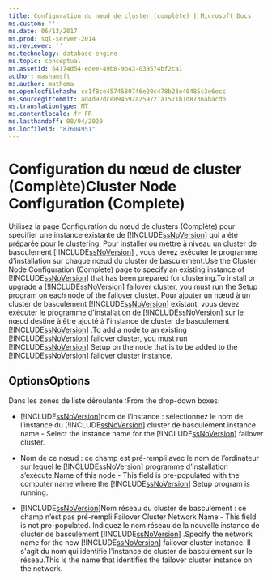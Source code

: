 ```yaml
---
title: Configuration du nœud de cluster (complète) | Microsoft Docs
ms.custom: ''
ms.date: 06/13/2017
ms.prod: sql-server-2014
ms.reviewer: ''
ms.technology: database-engine
ms.topic: conceptual
ms.assetid: 64174d54-edee-49b8-9b43-039574bf2ca1
author: mashamsft
ms.author: mathoma
ms.openlocfilehash: cc1f8ce4574580746e20c478b23e40485c3e6ecc
ms.sourcegitcommit: ad4d92dce894592a259721a1571b1d8736abacdb
ms.translationtype: MT
ms.contentlocale: fr-FR
ms.lasthandoff: 08/04/2020
ms.locfileid: "87604951"
---
```

# <a name="cluster-node-configuration-complete"></a><span data-ttu-id="4fb97-102">Configuration du nœud de cluster (Complète)</span><span class="sxs-lookup"><span data-stu-id="4fb97-102">Cluster Node Configuration (Complete)</span></span>
  <span data-ttu-id="4fb97-103">Utilisez la page Configuration du nœud de clusters (Complète) pour spécifier une instance existante de [!INCLUDE[ssNoVersion](../../includes/ssnoversion-md.md)] qui a été préparée pour le clustering. Pour installer ou mettre à niveau un cluster de basculement [!INCLUDE[ssNoVersion](../../includes/ssnoversion-md.md)] , vous devez exécuter le programme d'installation sur chaque nœud du cluster de basculement.</span><span class="sxs-lookup"><span data-stu-id="4fb97-103">Use the Cluster Node Configuration (Complete) page to specify an existing instance of [!INCLUDE[ssNoVersion](../../includes/ssnoversion-md.md)] that has been prepared for clustering.To install or upgrade a [!INCLUDE[ssNoVersion](../../includes/ssnoversion-md.md)] failover cluster, you must run the Setup program on each node of the failover cluster.</span></span> <span data-ttu-id="4fb97-104">Pour ajouter un nœud à un cluster de basculement [!INCLUDE[ssNoVersion](../../includes/ssnoversion-md.md)] existant, vous devez exécuter le programme d'installation de [!INCLUDE[ssNoVersion](../../includes/ssnoversion-md.md)] sur le nœud destiné à être ajouté à l'instance de cluster de basculement [!INCLUDE[ssNoVersion](../../includes/ssnoversion-md.md)] .</span><span class="sxs-lookup"><span data-stu-id="4fb97-104">To add a node to an existing [!INCLUDE[ssNoVersion](../../includes/ssnoversion-md.md)] failover cluster, you must run [!INCLUDE[ssNoVersion](../../includes/ssnoversion-md.md)] Setup on the node that is to be added to the [!INCLUDE[ssNoVersion](../../includes/ssnoversion-md.md)] failover cluster instance.</span></span>  
  
## <a name="options"></a><span data-ttu-id="4fb97-105">Options</span><span class="sxs-lookup"><span data-stu-id="4fb97-105">Options</span></span>  
 <span data-ttu-id="4fb97-106">Dans les zones de liste déroulante :</span><span class="sxs-lookup"><span data-stu-id="4fb97-106">From the drop-down boxes:</span></span>  
  
-   [!INCLUDE[ssNoVersion](../../includes/ssnoversion-md.md)]<span data-ttu-id="4fb97-107">nom de l’instance : sélectionnez le nom de l’instance du [!INCLUDE[ssNoVersion](../../includes/ssnoversion-md.md)] cluster de basculement.</span><span class="sxs-lookup"><span data-stu-id="4fb97-107">instance name - Select the instance name for the [!INCLUDE[ssNoVersion](../../includes/ssnoversion-md.md)] failover cluster.</span></span>  
  
-   <span data-ttu-id="4fb97-108">Nom de ce nœud : ce champ est pré-rempli avec le nom de l’ordinateur sur lequel le [!INCLUDE[ssNoVersion](../../includes/ssnoversion-md.md)] programme d’installation s’exécute.</span><span class="sxs-lookup"><span data-stu-id="4fb97-108">Name of this node - This field is pre-populated with the computer name where the [!INCLUDE[ssNoVersion](../../includes/ssnoversion-md.md)] Setup program is running.</span></span>  
  
-   [!INCLUDE[ssNoVersion](../../includes/ssnoversion-md.md)]<span data-ttu-id="4fb97-109">Nom réseau du cluster de basculement : ce champ n’est pas pré-rempli.</span><span class="sxs-lookup"><span data-stu-id="4fb97-109">Failover Cluster Network Name - This field is not pre-populated.</span></span> <span data-ttu-id="4fb97-110">Indiquez le nom réseau de la nouvelle instance de cluster de basculement [!INCLUDE[ssNoVersion](../../includes/ssnoversion-md.md)] .</span><span class="sxs-lookup"><span data-stu-id="4fb97-110">Specify the network name for the new [!INCLUDE[ssNoVersion](../../includes/ssnoversion-md.md)] failover cluster instance.</span></span> <span data-ttu-id="4fb97-111">Il s'agit du nom qui identifie l'instance de cluster de basculement sur le réseau.</span><span class="sxs-lookup"><span data-stu-id="4fb97-111">This is the name that identifies the failover cluster instance on the network.</span></span>  
  
  
